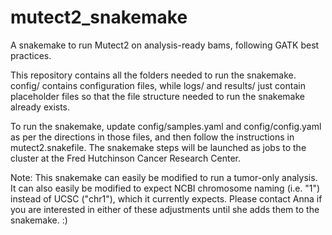 # mutect2_snakemake
A snakemake to run Mutect2 on analysis-ready bams, following GATK best practices. 

This repository contains all the folders needed to run the snakemake. config/ contains configuration files, while logs/ and results/ just contain placeholder files so that the file structure needed to run the snakemake already exists.

To run the snakemake, update config/samples.yaml and config/config.yaml as per the directions in those files, and then follow the instructions in mutect2.snakefile. The snakemake steps will be launched as jobs to the cluster at the Fred Hutchinson Cancer Research Center.

Note: This snakemake can easily be modified to run a tumor-only analysis.  It can also easily be modified to expect NCBI chromosome naming (i.e. "1") instead of UCSC ("chr1"), which it currently expects.  Please contact Anna if you are interested in either of these adjustments until she adds them to the snakemake. :)
